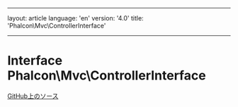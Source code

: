 * * *

layout: article language: 'en' version: '4.0' title: 'Phalcon\Mvc\ControllerInterface'

* * *

# Interface **Phalcon\Mvc\ControllerInterface**

<a href="https://github.com/phalcon/cphalcon/tree/v4.0.0/phalcon/mvc/controllerinterface.zep" class="btn btn-default btn-sm">GitHub上のソース</a>
